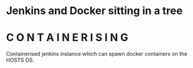 # Jenkins and Docker sitting in a tree
# C O N T A I N E R I S I N G

Containerised jenkins instance which can spawn docker containers on the HOSTS OS.
